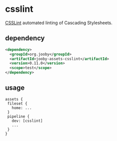 # csslint

<a href="http://csslint.net/">CSSLint</a> automated linting of Cascading Stylesheets.

## dependency

```xml
<dependency>
  <groupId>org.jooby</groupId>
  <artifactId>jooby-assets-csslint</artifactId>
  <version>0.11.0</version>
  <scope>test</scope>
</dependency>
```

## usage

```
assets {
 fileset {
   home: ...
 }
 pipeline {
   dev: [csslint]
   ...
 }
}
```
